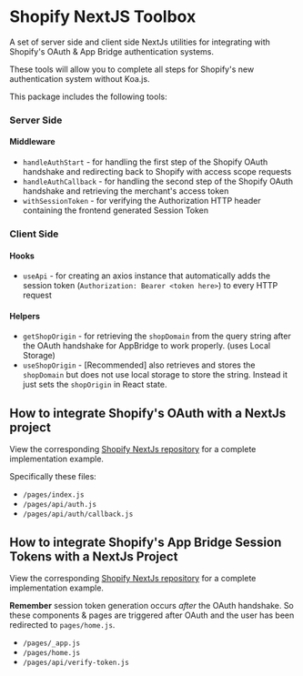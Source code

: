 # Shopify NextJS Toolbox

A set of server side and client side NextJs utilities for integrating with Shopify's OAuth & App Bridge authentication systems.

These tools will allow you to complete all steps for Shopify's new authentication system without Koa.js.

This package includes the following tools:

### Server Side

#### Middleware
* `handleAuthStart` - for handling the first step of the Shopify OAuth handshake and redirecting back to Shopify with access scope requests
* `handleAuthCallback` - for handling the second step of the Shopify OAuth handshake and retrieving the merchant's access token
* `withSessionToken` - for verifying the Authorization HTTP header containing the frontend generated Session Token 

### Client Side

#### Hooks
* `useApi` - for creating an axios instance that automatically adds the session token (`Authorization: Bearer <token here>`) to every HTTP request
#### Helpers
* `getShopOrigin` - for retrieving the `shopDomain` from the query string after the OAuth handshake for AppBridge to work properly. (uses Local Storage)
* `useShopOrigin` - [Recommended] also retrieves and stores the `shopDomain` but does not use local storage to store the string. Instead it just sets the `shopOrigin` in React state.

## How to integrate Shopify's OAuth with a NextJs project

View the corresponding [Shopify NextJs repository](https://github.com/ctrlaltdylan/shopify-session-tokens-nextjs) for a complete implementation example.

Specifically these files:

* `/pages/index.js`
* `/pages/api/auth.js`
* `/pages/api/auth/callback.js`

## How to integrate Shopify's App Bridge Session Tokens with a NextJs Project

View the corresponding [Shopify NextJs repository](https://github.com/ctrlaltdylan/shopify-session-tokens-nextjs) for a complete implementation example.

**Remember** session token generation occurs _after_ the OAuth handshake. So these components & pages are triggered after OAuth and the user has been redirected to `pages/home.js`.

* `/pages/_app.js`
* `/pages/home.js`
* `/pages/api/verify-token.js`
